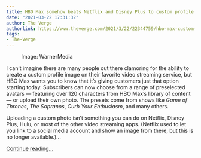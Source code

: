 ```yaml
---
title: HBO Max somehow beats Netflix and Disney Plus to custom profile photos
date: "2021-03-22 17:31:32"
author: The Verge
authorlink: https://www.theverge.com/2021/3/22/22344759/hbo-max-custom-profile-image-avatar-now-available
tags:
- The-Verge
---
```

<figure>
      <img alt="" src="https://cdn.vox-cdn.com/thumbor/ss46JcwAKZIgOId3LZi20NmqjfI=/104x0:1979x1250/1310x873/cdn.vox-cdn.com/uploads/chorus_image/image/69006956/Screen_Shot_2021_03_22_at_12.43.41_PM.0.png" />
        <figcaption>Image: WarnerMedia</figcaption>
    </figure>

  <p id="oUotWp">I can’t imagine there are many people out there clamoring for the ability to create a custom profile image on their favorite video streaming service, but HBO Max wants you to know that it’s giving customers just that option starting today. Subscribers can now choose from a range of preselected avatars — featuring over 120 characters from HBO Max’s library of content — or upload their own photo. The presets come from shows like <em>Game of Thrones</em>,<em> The Sopranos</em>,<em> Curb Your Enthusiasm</em>, and many others. </p>
<p id="xDxJVi">Uploading a custom photo isn’t something you can do on Netflix, Disney Plus, Hulu, or most of the other video streaming apps. (Netflix used to let you link to a social media account and show an image from there, but this is no longer available.)...</p>
  <p>
    <a href="https://www.theverge.com/2021/3/22/22344759/hbo-max-custom-profile-image-avatar-now-available">Continue reading&hellip;</a>
  </p>